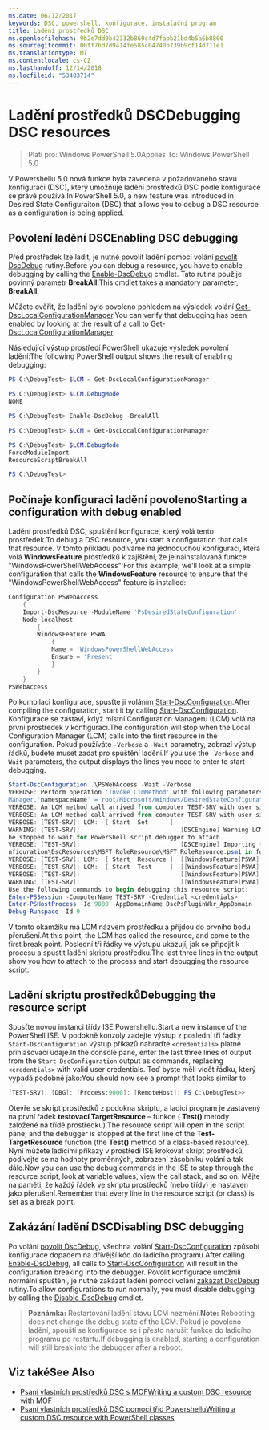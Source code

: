 ```yaml
---
ms.date: 06/12/2017
keywords: DSC, powershell, konfigurace, instalační program
title: Ladění prostředků DSC
ms.openlocfilehash: 9b2e7dd9b42332b869c4d7fabb21bd4b5a6b8800
ms.sourcegitcommit: 00ff76d7d9414fe585c04740b739b9cf14d711e1
ms.translationtype: MT
ms.contentlocale: cs-CZ
ms.lasthandoff: 12/14/2018
ms.locfileid: "53403714"
---
```

# <a name="debugging-dsc-resources"></a><span data-ttu-id="ddea5-103">Ladění prostředků DSC</span><span class="sxs-lookup"><span data-stu-id="ddea5-103">Debugging DSC resources</span></span>

> <span data-ttu-id="ddea5-104">Platí pro: Windows PowerShell 5.0</span><span class="sxs-lookup"><span data-stu-id="ddea5-104">Applies To: Windows PowerShell 5.0</span></span>

<span data-ttu-id="ddea5-105">V Powershellu 5.0 nová funkce byla zavedena v požadovaného stavu konfiguraci (DSC), který umožňuje ladění prostředků DSC podle konfigurace se právě používá.</span><span class="sxs-lookup"><span data-stu-id="ddea5-105">In PowerShell 5.0, a new feature was introduced in Desired State Configuraiton (DSC) that allows you to debug a DSC resource as a configuration is being applied.</span></span>

## <a name="enabling-dsc-debugging"></a><span data-ttu-id="ddea5-106">Povolení ladění DSC</span><span class="sxs-lookup"><span data-stu-id="ddea5-106">Enabling DSC debugging</span></span>
<span data-ttu-id="ddea5-107">Před prostředek lze ladit, je nutné povolit ladění pomocí volání [povolit DscDebug](/powershell/module/PSDesiredStateConfiguration/Enable-DscDebug) rutiny.</span><span class="sxs-lookup"><span data-stu-id="ddea5-107">Before you can debug a resource, you have to enable debugging by calling the [Enable-DscDebug](/powershell/module/PSDesiredStateConfiguration/Enable-DscDebug) cmdlet.</span></span>
<span data-ttu-id="ddea5-108">Tato rutina použije povinný parametr **BreakAll**.</span><span class="sxs-lookup"><span data-stu-id="ddea5-108">This cmdlet takes a mandatory parameter, **BreakAll**.</span></span>

<span data-ttu-id="ddea5-109">Můžete ověřit, že ladění bylo povoleno pohledem na výsledek volání [Get-DscLocalConfigurationManager](/powershell/module/PSDesiredStateConfiguration/Get-DscLocalConfigurationManager).</span><span class="sxs-lookup"><span data-stu-id="ddea5-109">You can verify that debugging has been enabled by looking at the result of a call to [Get-DscLocalConfigurationManager](/powershell/module/PSDesiredStateConfiguration/Get-DscLocalConfigurationManager).</span></span>

<span data-ttu-id="ddea5-110">Následující výstup prostředí PowerShell ukazuje výsledek povolení ladění:</span><span class="sxs-lookup"><span data-stu-id="ddea5-110">The following PowerShell output shows the result of enabling debugging:</span></span>


```powershell
PS C:\DebugTest> $LCM = Get-DscLocalConfigurationManager

PS C:\DebugTest> $LCM.DebugMode
NONE

PS C:\DebugTest> Enable-DscDebug -BreakAll

PS C:\DebugTest> $LCM = Get-DscLocalConfigurationManager

PS C:\DebugTest> $LCM.DebugMode
ForceModuleImport
ResourceScriptBreakAll

PS C:\DebugTest>
```


## <a name="starting-a-configuration-with-debug-enabled"></a><span data-ttu-id="ddea5-111">Počínaje konfiguraci ladění povoleno</span><span class="sxs-lookup"><span data-stu-id="ddea5-111">Starting a configuration with debug enabled</span></span>
<span data-ttu-id="ddea5-112">Ladění prostředků DSC, spuštění konfigurace, který volá tento prostředek.</span><span class="sxs-lookup"><span data-stu-id="ddea5-112">To debug a DSC resource, you start a configuration that calls that resource.</span></span>
<span data-ttu-id="ddea5-113">V tomto příkladu podíváme na jednoduchou konfiguraci, která volá **WindowsFeature** prostředků k zajištění, že je nainstalovaná funkce "WindowsPowerShellWebAccess":</span><span class="sxs-lookup"><span data-stu-id="ddea5-113">For this example, we'll look at a simple configuration that calls the **WindowsFeature** resource to ensure that the "WindowsPowerShellWebAccess" feature is installed:</span></span>

```powershell
Configuration PSWebAccess
    {
    Import-DscResource -ModuleName 'PsDesiredStateConfiguration'
    Node localhost
        {
        WindowsFeature PSWA
            {
            Name = 'WindowsPowerShellWebAccess'
            Ensure = 'Present'
            }
        }
    }
PSWebAccess
```
<span data-ttu-id="ddea5-114">Po kompilaci konfigurace, spusťte ji voláním [Start-DscConfiguration](/powershell/module/psdesiredstateconfiguration/start-dscconfiguration).</span><span class="sxs-lookup"><span data-stu-id="ddea5-114">After compiling the configuration, start it by calling [Start-DscConfiguration](/powershell/module/psdesiredstateconfiguration/start-dscconfiguration).</span></span>
<span data-ttu-id="ddea5-115">Konfigurace se zastaví, když místní Configuration Manageru (LCM) volá na první prostředek v konfiguraci.</span><span class="sxs-lookup"><span data-stu-id="ddea5-115">The configuration will stop when the Local Configuration Manager (LCM) calls into the first resource in the configuration.</span></span>
<span data-ttu-id="ddea5-116">Pokud používáte `-Verbose` a `-Wait` parametry, zobrazí výstup řádků, budete muset zadat pro spuštění ladění.</span><span class="sxs-lookup"><span data-stu-id="ddea5-116">If you use the `-Verbose` and `-Wait` parameters, the output displays the lines you need to enter to start debugging.</span></span>

```powershell
Start-DscConfiguration .\PSWebAccess -Wait -Verbose
VERBOSE: Perform operation 'Invoke CimMethod' with following parameters, ''methodName' = SendConfigurationApply,'className' = MSFT_DSCLocalConfiguration
Manager,'namespaceName' = root/Microsoft/Windows/DesiredStateConfiguration'.
VERBOSE: An LCM method call arrived from computer TEST-SRV with user sid S-1-5-21-2127521184-1604012920-1887927527-108583.
VERBOSE: An LCM method call arrived from computer TEST-SRV with user sid S-1-5-21-2127521184-1604012920-1887927527-108583.
VERBOSE: [TEST-SRV]: LCM:  [ Start  Set      ]
WARNING: [TEST-SRV]:                            [DSCEngine] Warning LCM is in Debug 'ResourceScriptBreakAll' mode.  Resource script processing will
be stopped to wait for PowerShell script debugger to attach.
VERBOSE: [TEST-SRV]:                            [DSCEngine] Importing the module C:\WINDOWS\system32\WindowsPowerShell\v1.0\Modules\PSDesiredStateCo
nfiguration\DscResources\MSFT_RoleResource\MSFT_RoleResource.psm1 in force mode.
VERBOSE: [TEST-SRV]: LCM:  [ Start  Resource ]  [[WindowsFeature]PSWA]
VERBOSE: [TEST-SRV]: LCM:  [ Start  Test     ]  [[WindowsFeature]PSWA]
VERBOSE: [TEST-SRV]:                            [[WindowsFeature]PSWA] Importing the module MSFT_RoleResource in force mode.
WARNING: [TEST-SRV]:                            [[WindowsFeature]PSWA] Resource is waiting for PowerShell script debugger to attach.
Use the following commands to begin debugging this resource script:
Enter-PSSession -ComputerName TEST-SRV -Credential <credentials>
Enter-PSHostProcess -Id 9000 -AppDomainName DscPsPluginWkr_AppDomain
Debug-Runspace -Id 9
```
<span data-ttu-id="ddea5-117">V tomto okamžiku má LCM názvem prostředku a přijdou do prvního bodu přerušení.</span><span class="sxs-lookup"><span data-stu-id="ddea5-117">At this point, the LCM has called the resource, and come to the first break point.</span></span>
<span data-ttu-id="ddea5-118">Poslední tři řádky ve výstupu ukazují, jak se připojit k procesu a spustit ladění skriptu prostředku.</span><span class="sxs-lookup"><span data-stu-id="ddea5-118">The last three lines in the output show you how to attach to the process and start debugging the resource script.</span></span>

## <a name="debugging-the-resource-script"></a><span data-ttu-id="ddea5-119">Ladění skriptu prostředků</span><span class="sxs-lookup"><span data-stu-id="ddea5-119">Debugging the resource script</span></span>

<span data-ttu-id="ddea5-120">Spusťte novou instanci třídy ISE Powershellu.</span><span class="sxs-lookup"><span data-stu-id="ddea5-120">Start a new instance of the PowerShell ISE.</span></span>
<span data-ttu-id="ddea5-121">V podokně konzoly zadejte výstup z poslední tři řádky `Start-DscConfiguration` výstup příkazů nahraďte `<credentials>` platné přihlašovací údaje.</span><span class="sxs-lookup"><span data-stu-id="ddea5-121">In the console pane, enter the last three lines of output from the `Start-DscConfiguration` output as commands, replacing `<credentials>` with valid user credentials.</span></span>
<span data-ttu-id="ddea5-122">Teď byste měli vidět řádku, který vypadá podobně jako:</span><span class="sxs-lookup"><span data-stu-id="ddea5-122">You should now see a prompt that looks similar to:</span></span>

```powershell
[TEST-SRV]: [DBG]: [Process:9000]: [RemoteHost]: PS C:\DebugTest>>
```

<span data-ttu-id="ddea5-123">Otevře se skript prostředků z podokna skriptu, a ladicí program je zastavený na první řádek **testovací TargetResource** – funkce ( **Test()** metody založené na třídě prostředku).</span><span class="sxs-lookup"><span data-stu-id="ddea5-123">The resource script will open in the script pane, and the debugger is stopped at the first line of the **Test-TargetResource** function (the **Test()** method of a class-based resource).</span></span>
<span data-ttu-id="ddea5-124">Nyní můžete ladicími příkazy v prostředí ISE krokovat skript prostředků, podívejte se na hodnoty proměnných, zobrazení zásobníku volání a tak dále.</span><span class="sxs-lookup"><span data-stu-id="ddea5-124">Now you can use the debug commands in the ISE to step through the resource script, look at variable values, view the call stack, and so on.</span></span> <span data-ttu-id="ddea5-125">Mějte na paměti, že každý řádek ve skriptu prostředků (nebo třídy) je nastaven jako přerušení.</span><span class="sxs-lookup"><span data-stu-id="ddea5-125">Remember that every line in the resource script (or class) is set as a break point.</span></span>

## <a name="disabling-dsc-debugging"></a><span data-ttu-id="ddea5-126">Zakázání ladění DSC</span><span class="sxs-lookup"><span data-stu-id="ddea5-126">Disabling DSC debugging</span></span>

<span data-ttu-id="ddea5-127">Po volání [povolit DscDebug](/powershell/module/PSDesiredStateConfiguration/Enable-DscDebug), všechna volání [Start-DscConfiguration](/powershell/module/psdesiredstateconfiguration/start-dscconfiguration) způsobí konfigurace dopadem na dřívější kód do ladicího programu.</span><span class="sxs-lookup"><span data-stu-id="ddea5-127">After calling [Enable-DscDebug](/powershell/module/PSDesiredStateConfiguration/Enable-DscDebug), all calls to [Start-DscConfiguration](/powershell/module/psdesiredstateconfiguration/start-dscconfiguration) will result in the configuration breaking into the debugger.</span></span> <span data-ttu-id="ddea5-128">Povolit konfigurace umožnili normální spuštění, je nutné zakázat ladění pomocí volání [zakázat DscDebug](/powershell/module/PSDesiredStateConfiguration/Disable-DscDebug) rutiny.</span><span class="sxs-lookup"><span data-stu-id="ddea5-128">To allow configurations to run normally, you must disable debugging by calling the [Disable-DscDebug](/powershell/module/PSDesiredStateConfiguration/Disable-DscDebug) cmdlet.</span></span>

><span data-ttu-id="ddea5-129">**Poznámka:** Restartování ladění stavu LCM nezmění.</span><span class="sxs-lookup"><span data-stu-id="ddea5-129">**Note:** Rebooting does not change the debug state of the LCM.</span></span> <span data-ttu-id="ddea5-130">Pokud je povoleno ladění, spouští se konfigurace se i přesto narušit funkce do ladicího programu po restartu.</span><span class="sxs-lookup"><span data-stu-id="ddea5-130">If debugging is enabled, starting a configuration will still break into the debugger after a reboot.</span></span>

## <a name="see-also"></a><span data-ttu-id="ddea5-131">Viz také</span><span class="sxs-lookup"><span data-stu-id="ddea5-131">See Also</span></span>

- [<span data-ttu-id="ddea5-132">Psaní vlastních prostředků DSC s MOF</span><span class="sxs-lookup"><span data-stu-id="ddea5-132">Writing a custom DSC resource with MOF</span></span>](../resources/authoringResourceMOF.md)
- [<span data-ttu-id="ddea5-133">Psaní vlastních prostředků DSC pomocí tříd Powershellu</span><span class="sxs-lookup"><span data-stu-id="ddea5-133">Writing a custom DSC resource with PowerShell classes</span></span>](../resources/authoringResourceClass.md)
